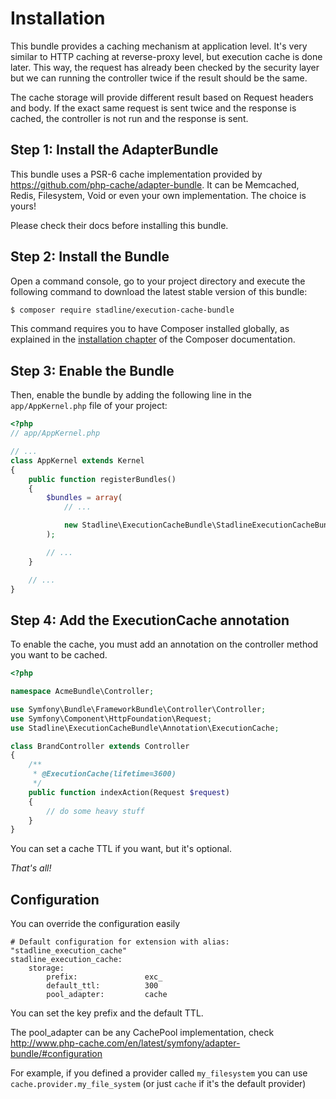 Installation
============

This bundle provides a caching mechanism at application level. It's very similar to HTTP caching at reverse-proxy level, but execution
cache is done later. This way, the request has already been checked by the security layer but we can running the controller twice if
the result should be the same.

The cache storage will provide different result based on Request headers and body. If the exact same request is sent twice and the
response is cached, the controller is not run and the response is sent.

Step 1: Install the AdapterBundle
---------------------------------

This bundle uses a PSR-6 cache implementation provided by https://github.com/php-cache/adapter-bundle. It can be Memcached, Redis,
Filesystem, Void or even your own implementation. The choice is yours!

Please check their docs before installing this bundle.

Step 2: Install the Bundle
--------------------------

Open a command console, go to your project directory and execute the
following command to download the latest stable version of this bundle:

```bash
$ composer require stadline/execution-cache-bundle
```

This command requires you to have Composer installed globally, as explained
in the [installation chapter](https://getcomposer.org/doc/00-intro.md)
of the Composer documentation.

Step 3: Enable the Bundle
-------------------------

Then, enable the bundle by adding the following line in the `app/AppKernel.php`
file of your project:

```php
<?php
// app/AppKernel.php

// ...
class AppKernel extends Kernel
{
    public function registerBundles()
    {
        $bundles = array(
            // ...

            new Stadline\ExecutionCacheBundle\StadlineExecutionCacheBundle(),
        );

        // ...
    }

    // ...
}
```

Step 4: Add the ExecutionCache annotation
-----------------------------------------

To enable the cache, you must add an annotation on the controller method you want to be cached.

```php
<?php

namespace AcmeBundle\Controller;

use Symfony\Bundle\FrameworkBundle\Controller\Controller;
use Symfony\Component\HttpFoundation\Request;
use Stadline\ExecutionCacheBundle\Annotation\ExecutionCache;

class BrandController extends Controller
{
    /**
     * @ExecutionCache(lifetime=3600)
     */
    public function indexAction(Request $request)
    {
        // do some heavy stuff
    }
}
```

You can set a cache TTL if you want, but it's optional.

_That's all!_

Configuration
-------------

You can override the configuration easily

```
# Default configuration for extension with alias: "stadline_execution_cache"
stadline_execution_cache:
    storage:
        prefix:               exc_
        default_ttl:          300
        pool_adapter:         cache
```

You can set the key prefix and the default TTL.

The pool_adapter can be any CachePool implementation, check http://www.php-cache.com/en/latest/symfony/adapter-bundle/#configuration

For example, if you defined a provider called ```my_filesystem``` you can use ```cache.provider.my_file_system``` (or just ```cache```
if it's the default provider)
